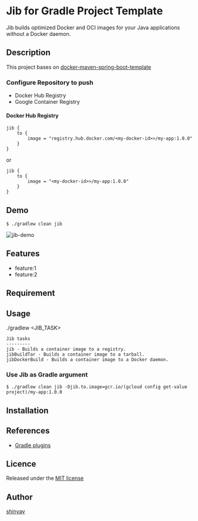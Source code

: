 # Jib for Gradle Project Template

Jib builds optimized Docker and OCI images for your Java applications without a Docker daemon.

## Description
This project bases on [docker-maven-spring-boot-template](https://github.com/shinyay/docker-maven-spring-boot-template)

### Configure Repository to push
- Docker Hub Registry
- Google Container Registry

#### Docker Hub Registry

```shell script
jib {
    to {
        image = "registry.hub.docker.com/<my-docker-id>>/my-app:1.0.0"
    }
}
```
or
```shell script
jib {
    to {
        image = "<my-docker-id>>/my-app:1.0.0"
    }
}
```

## Demo

```
$ ./gradlew clean jib
```

![jib-demo](https://user-images.githubusercontent.com/3072734/99399551-2d93f000-2929-11eb-976b-d995af86057f.gif)

## Features

- feature:1
- feature:2

## Requirement

## Usage

./gradlew <JIB_TASK>

```
Jib tasks
---------
jib - Builds a container image to a registry.
jibBuildTar - Builds a container image to a tarball.
jibDockerBuild - Builds a container image to a Docker daemon.
```

### Use Jib as Gradle argument
```shell script
$ ./gradlew clean jib -Djib.to.image=gcr.io/(gcloud config get-value project)/my-app:1.0.0
```

## Installation

## References
- [Gradle plugins](https://plugins.gradle.org/plugin/com.google.cloud.tools.jib)

## Licence

Released under the [MIT license](https://gist.githubusercontent.com/shinyay/56e54ee4c0e22db8211e05e70a63247e/raw/44f0f4de510b4f2b918fad3c91e0845104092bff/LICENSE)

## Author

[shinyay](https://github.com/shinyay)
